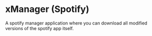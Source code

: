 # xManager (Spotify)

A spotify manager application where you can download all modified versions of the spotify app itself.
